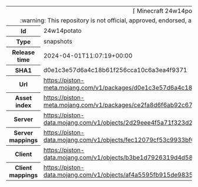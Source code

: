 <html><table>
<tr><td colspan="2" align="center"><img width="0" height="0"><br/>⌈ Minecraft 24w14potato ⌋<br/><img width="0" height="0"></td></tr>
<tr><td colspan="2" align="center"><img width="0" height="0"><br/>
:warning: This repository is not official, approved, endorsed, associated or connected with Mojang :warning:
<br/><img width="0" height="0"></td></tr>
<tr><th>Id</th><td>24w14potato</td></tr>
<tr><th>Type</th><td>snapshots</td></tr>
<tr><th>Release time</th><td>2024-04-01T11:07:19+00:00</td></tr>
<tr><th>SHA1</th><td>d0e1c3e57d6a4c18b61f256cca10c6a3ea4f9371</td></tr>
<tr><th>Url</th><td><a href="https://piston-meta.mojang.com/v1/packages/d0e1c3e57d6a4c18b61f256cca10c6a3ea4f9371/24w14potato.json">https://piston-meta.mojang.com/v1/packages/d0e1c3e57d6a4c18b61f256cca10c6a3ea4f9371/24w14potato.json</a></td></tr>
<tr><th>Asset index</th><td><a href="https://piston-meta.mojang.com/v1/packages/ce2fa8d6f6ab92c67d90165904f501e6060eca94/15.json">https://piston-meta.mojang.com/v1/packages/ce2fa8d6f6ab92c67d90165904f501e6060eca94/15.json</a></td></tr>
<tr><th>Server</th><td><a href="https://piston-data.mojang.com/v1/objects/2d29eee4f5a71f323d20b36d623e2ec21dab74f7/server.jar">https://piston-data.mojang.com/v1/objects/2d29eee4f5a71f323d20b36d623e2ec21dab74f7/server.jar</a></td></tr>
<tr><th>Server mappings</th><td><a href="https://piston-data.mojang.com/v1/objects/fec12079cf53c9933bf02849ac764cb7ad7312d1/server.txt">https://piston-data.mojang.com/v1/objects/fec12079cf53c9933bf02849ac764cb7ad7312d1/server.txt</a></td></tr>
<tr><th>Client</th><td><a href="https://piston-data.mojang.com/v1/objects/b3be1d7926319d4d58f3d8f25d648bf7d1e43970/client.jar">https://piston-data.mojang.com/v1/objects/b3be1d7926319d4d58f3d8f25d648bf7d1e43970/client.jar</a></td></tr>
<tr><th>Client mappings</th><td><a href="https://piston-data.mojang.com/v1/objects/af4a5595fb915de9835bf9aec9e8654d8548217a/client.txt">https://piston-data.mojang.com/v1/objects/af4a5595fb915de9835bf9aec9e8654d8548217a/client.txt</a></td></tr>
</table></html>